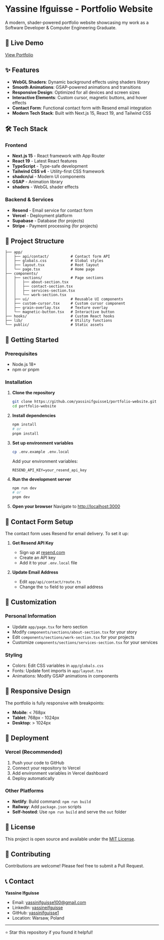 # Yassine Ifguisse - Portfolio Website

A modern, shader-powered portfolio website showcasing my work as a Software Developer & Computer Engineering Graduate.

## 🚀 Live Demo

[View Portfolio](https://your-portfolio-url.com) <!-- Replace with your actual domain -->

## ✨ Features

- **WebGL Shaders**: Dynamic background effects using shaders library
- **Smooth Animations**: GSAP-powered animations and transitions
- **Responsive Design**: Optimized for all devices and screen sizes
- **Interactive Elements**: Custom cursor, magnetic buttons, and hover effects
- **Contact Form**: Functional contact form with Resend email integration
- **Modern Tech Stack**: Built with Next.js 15, React 19, and Tailwind CSS

## 🛠️ Tech Stack

### Frontend
- **Next.js 15** - React framework with App Router
- **React 19** - Latest React features
- **TypeScript** - Type-safe development
- **Tailwind CSS v4** - Utility-first CSS framework
- **shadcn/ui** - Modern UI components
- **GSAP** - Animation library
- **shaders** - WebGL shader effects

### Backend & Services
- **Resend** - Email service for contact form
- **Vercel** - Deployment platform
- **Supabase** - Database (for projects)
- **Stripe** - Payment processing (for projects)

## 📁 Project Structure

```
├── app/
│   ├── api/contact/          # Contact form API
│   ├── globals.css           # Global styles
│   ├── layout.tsx            # Root layout
│   └── page.tsx              # Home page
├── components/
│   ├── sections/             # Page sections
│   │   ├── about-section.tsx
│   │   ├── contact-section.tsx
│   │   ├── services-section.tsx
│   │   └── work-section.tsx
│   ├── ui/                   # Reusable UI components
│   ├── custom-cursor.tsx     # Custom cursor component
│   ├── grain-overlay.tsx     # Texture overlay
│   └── magnetic-button.tsx   # Interactive button
├── hooks/                    # Custom React hooks
├── lib/                      # Utility functions
└── public/                   # Static assets
```

## 🚀 Getting Started

### Prerequisites
- Node.js 18+ 
- npm or pnpm

### Installation

1. **Clone the repository**
   ```bash
   git clone https://github.com/yassinifguisse1/portfolio-website.git
   cd portfolio-website
   ```

2. **Install dependencies**
   ```bash
   npm install
   # or
   pnpm install
   ```

3. **Set up environment variables**
   ```bash
   cp .env.example .env.local
   ```
   
   Add your environment variables:
   ```env
   RESEND_API_KEY=your_resend_api_key
   ```

4. **Run the development server**
   ```bash
   npm run dev
   # or
   pnpm dev
   ```

5. **Open your browser**
   Navigate to [http://localhost:3000](http://localhost:3000)

## 📧 Contact Form Setup

The contact form uses Resend for email delivery. To set it up:

1. **Get Resend API Key**
   - Sign up at [resend.com](https://resend.com)
   - Create an API key
   - Add it to your `.env.local` file

2. **Update Email Address**
   - Edit `app/api/contact/route.ts`
   - Change the `to` field to your email address

## 🎨 Customization

### Personal Information
- Update `app/page.tsx` for hero section
- Modify `components/sections/about-section.tsx` for your story
- Edit `components/sections/work-section.tsx` for your projects
- Customize `components/sections/services-section.tsx` for your services

### Styling
- Colors: Edit CSS variables in `app/globals.css`
- Fonts: Update font imports in `app/layout.tsx`
- Animations: Modify GSAP animations in components

## 📱 Responsive Design

The portfolio is fully responsive with breakpoints:
- **Mobile**: < 768px
- **Tablet**: 768px - 1024px  
- **Desktop**: > 1024px

## 🚀 Deployment

### Vercel (Recommended)
1. Push your code to GitHub
2. Connect your repository to Vercel
3. Add environment variables in Vercel dashboard
4. Deploy automatically

### Other Platforms
- **Netlify**: Build command: `npm run build`
- **Railway**: Add `package.json` scripts
- **Self-hosted**: Use `npm run build` and serve the `out` folder

## 📄 License

This project is open source and available under the [MIT License](LICENSE).

## 🤝 Contributing

Contributions are welcome! Please feel free to submit a Pull Request.

## 📞 Contact

**Yassine Ifguisse**
- Email: yassinifguisse100@gmail.com
- LinkedIn: [yassineifguisse](https://www.linkedin.com/in/yassineifguisse/)
- GitHub: [yassinifguisse1](https://github.com/yassinifguisse1)
- Location: Warsaw, Poland

---

⭐ Star this repository if you found it helpful!

